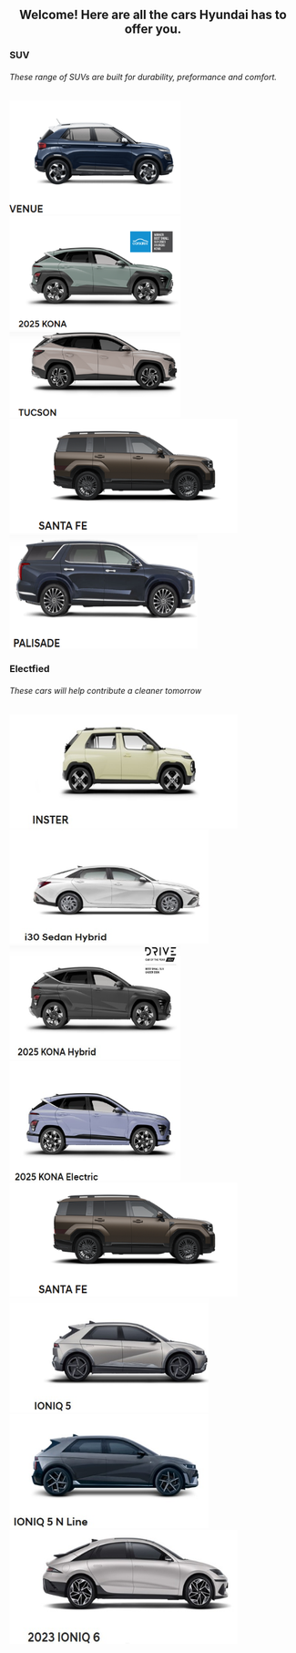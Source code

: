 <!DOCTYPE html>
<html>
<body>

  
<h2 align="center"> Welcome! Here are all the cars Hyundai has to offer you.</h2>

<h3 align="left"> SUV</h4>
<h6 align="left"> These range of SUVs are built for durability, preformance and comfort.</h6>




<img src="venue(1).png" width="300" height="200" /> <img src="kona.png" width="300" height="200" /> <img src="tuscon.png" width="300" height="150" /> <img src="santa fe.png" width="400" height="200" /> <img src="palisade.png" width="330" height="200" />

<h3>Electfied</h3>
<h6>These cars will help contribute a cleaner tomorrow</h6>



<img src="INSTER.jpg" width="400" height="200" /> <img src="i30 sedan.jpg" width="350" height="200"/> <img src="kona.jpg" width="300" height="200" /><img src="konah.jpg" width="300" height="210" /> <img src="santa fe.png" width="400" height="200" /> 
<img src="5.jpg" width="350" height="200" />  <img src="ioniq n line.jpg" width="350" height="200" /> <img src="6.jpg" width="400" height="200" /> 
